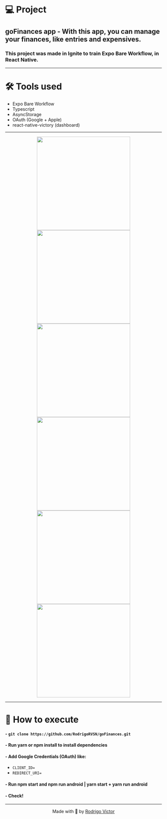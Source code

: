 # 💻 Project

## goFinances app - With this app, you can manage your finances, like entries and expensives.
### This project was made in Ignite to train Expo Bare Workflow, in React Native. 

---

# 🛠 Tools used

- Expo Bare Workflow
- Typescript
- AsyncStorage
- OAuth (Google + Apple)
- react-native-victory (dashboard)

---

<div align="center">
  <img width=300px src="https://user-images.githubusercontent.com/75763403/134789728-2e4d2a98-1891-43a5-a513-dbbe2a5251ad.png"/>
  <img width=300px src="https://user-images.githubusercontent.com/75763403/134789844-d426d984-9420-404d-baba-ec92f951feca.png"/>
  <img width=300px src="https://user-images.githubusercontent.com/75763403/134789848-1e3de9a8-5af2-4e73-aeaf-114f5d479af7.png"/>
</div>
<div align="center">
  <img width=300px src="https://user-images.githubusercontent.com/75763403/134789854-202d1ace-e363-4af6-9822-a58de49060ec.png"/>
  <img width=300px src="https://user-images.githubusercontent.com/75763403/134789861-8a32b1de-fea4-439b-944b-e25de94584d1.png"/>
  <img width=300px src="https://user-images.githubusercontent.com/75763403/134789865-c58c4d7a-3d75-455d-93e5-28745f80c600.png"/>
</div>

---

# 🚀 How to execute

#### - `git clone https://github.com/RodrigoRVSN/goFinances.git`
#### - Run yarn or npm install to install dependencies
#### - Add Google Credentials (OAuth) like: 
- `CLIENT_ID=`
- `REDIRECT_URI=`
#### - Run npm start and npm run android | yarn start + yarn run android 
#### - Check!

---

<p align="center"> Made with 💓 by <a href="https://www.linkedin.com/in/rodrigovictorrvsn/">Rodrigo Victor</a></p>

